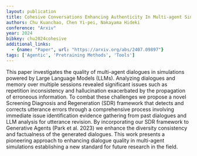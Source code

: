 ```yaml
---
layout: publication
title: Cohesive Conversations Enhancing Authenticity In Multi-agent Simulated Dialogues
authors: Chu Kuanchao, Chen Yi-pei, Nakayama Hideki
conference: "Arxiv"
year: 2024
bibkey: chu2024cohesive
additional_links:
  - {name: "Paper", url: "https://arxiv.org/abs/2407.09897"}
tags: ['Agentic', 'Pretraining Methods', 'Tools']
---
```

This paper investigates the quality of multi-agent dialogues in simulations powered by Large Language Models (LLMs). Analyzing dialogues and memory over multiple sessions revealed significant issues such as repetition inconsistency and hallucination exacerbated by the propagation of erroneous information. To combat these challenges we propose a novel Screening Diagnosis and Regeneration (SDR) framework that detects and corrects utterance errors through a comprehensive process involving immediate issue identification evidence gathering from past dialogues and LLM analysis for utterance revision. By incorporating our SDR framework to Generative Agents (Park et al. 2023) we enhance the diversity consistency and factualness of the generated dialogues. This work presents a pioneering approach to enhancing dialogue quality in multi-agent simulations establishing a new standard for future research in the field.
